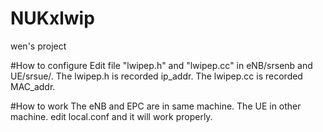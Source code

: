 # NUKxlwip
wen's project

#How to configure
Edit file "lwipep.h" and "lwipep.cc" in eNB/srsenb and UE/srsue/.
The lwipep.h is recorded ip_addr.
The lwipep.cc is recorded MAC_addr.

#How to work
The eNB and EPC are in same machine.
The UE in other machine.
edit local.conf and it will work properly.
